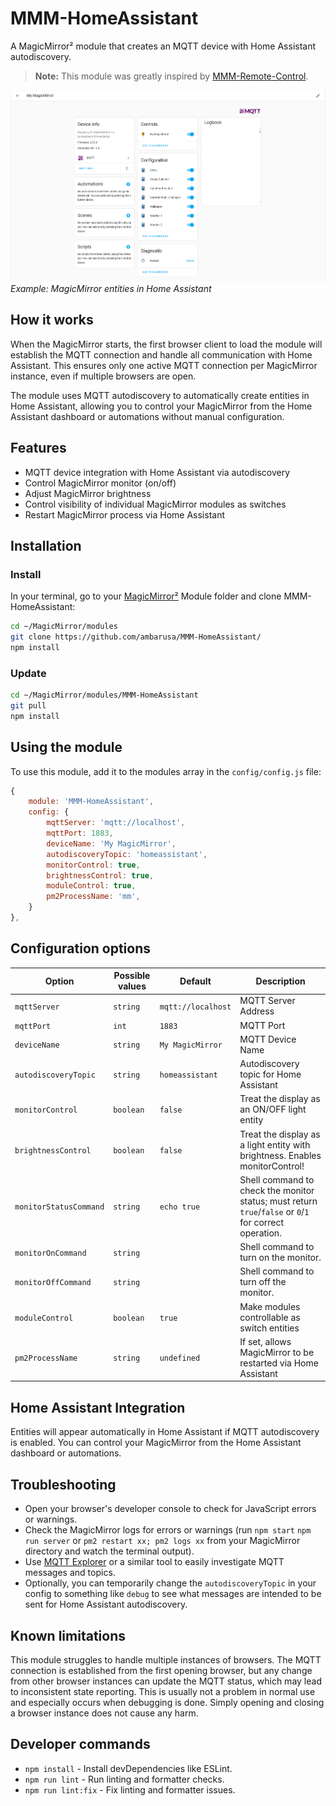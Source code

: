 # MMM-HomeAssistant
A MagicMirror² module that creates an MQTT device with Home Assistant autodiscovery.

> **Note:** This module was greatly inspired by [MMM-Remote-Control](https://github.com/Jopyth/MMM-Remote-Control).

![Example of MMM-HomeAssistant](./example_MMM-HomeAsisstant.png)
*Example: MagicMirror entities in Home Assistant*

## How it works

When the MagicMirror starts, the first browser client to load the module will establish the MQTT connection and handle all communication with Home Assistant. This ensures only one active MQTT connection per MagicMirror instance, even if multiple browsers are open.

The module uses MQTT autodiscovery to automatically create entities in Home Assistant, allowing you to control your MagicMirror from the Home Assistant dashboard or automations without manual configuration.

## Features

- MQTT device integration with Home Assistant via autodiscovery
- Control MagicMirror monitor (on/off)
- Adjust MagicMirror brightness
- Control visibility of individual MagicMirror modules as switches
- Restart MagicMirror process via Home Assistant

## Installation

### Install

In your terminal, go to your [MagicMirror²][mm] Module folder and clone MMM-HomeAssistant:

```bash
cd ~/MagicMirror/modules
git clone https://github.com/ambarusa/MMM-HomeAssistant/
npm install
```

### Update

```bash
cd ~/MagicMirror/modules/MMM-HomeAssistant
git pull
npm install
```

## Using the module

To use this module, add it to the modules array in the `config/config.js` file:

```js
{
    module: 'MMM-HomeAssistant',
    config: {
        mqttServer: 'mqtt://localhost',
        mqttPort: 1883,
        deviceName: 'My MagicMirror',
        autodiscoveryTopic: 'homeassistant',
        monitorControl: true,
        brightnessControl: true,
        moduleControl: true,
        pm2ProcessName: 'mm',
    }
},
```

## Configuration options

| Option                | Possible values | Default           | Description                                                                                                         |
|-----------------------|----------------|--------------------|---------------------------------------------------------------------------------------------------------------------|
| `mqttServer`          | `string`       | `mqtt://localhost` | MQTT Server Address                                                                                                 |
| `mqttPort`            | `int`          | `1883`             | MQTT Port                                                                                                           |
| `deviceName`          | `string`       | `My MagicMirror`   | MQTT Device Name                                                                                                    |
| `autodiscoveryTopic`  | `string`       | `homeassistant`    | Autodiscovery topic for Home Assistant                                                                              |
| `monitorControl`      | `boolean`      | `false`            | Treat the display as an ON/OFF light entity                                                                         |
| `brightnessControl`   | `boolean`      | `false`            | Treat the display as a light entity with brightness. Enables monitorControl!                                        |
| `monitorStatusCommand`| `string`       | `echo true`        | Shell command to check the monitor status; must return `true`/`false` or `0`/`1` for correct operation.             |
| `monitorOnCommand`    | `string`       |                    | Shell command to turn on the monitor.                                                                               |
| `monitorOffCommand`   | `string`       |                    | Shell command to turn off the monitor.                                                                              |
| `moduleControl`       | `boolean`      | `true`             | Make modules controllable as switch entities                                                                        |
| `pm2ProcessName`      | `string`       | `undefined`        | If set, allows MagicMirror to be restarted via Home Assistant                                                       |

## Home Assistant Integration

Entities will appear automatically in Home Assistant if MQTT autodiscovery is enabled. You can control your MagicMirror from the Home Assistant dashboard or automations.

## Troubleshooting

- Open your browser's developer console to check for JavaScript errors or warnings.
- Check the MagicMirror logs for errors or warnings (run `npm start` `npm run server` or `pm2 restart xx; pm2 logs xx` from your MagicMirror directory and watch the terminal output).
- Use [MQTT Explorer](https://mqtt-explorer.com/) or a similar tool to easily investigate MQTT messages and topics.
- Optionally, you can temporarily change the `autodiscoveryTopic` in your config to something like `debug` to see what messages are intended to be sent for Home Assistant autodiscovery.


## Known limitations

This module struggles to handle multiple instances of browsers. The MQTT connection is established from the first opening browser, but any change from other browser instances can update the MQTT status, which may lead to inconsistent state reporting. This is usually not a problem in normal use and especially occurs when debugging is done. Simply opening and closing a browser instance does not cause any harm.


## Developer commands

- `npm install` - Install devDependencies like ESLint.
- `npm run lint` - Run linting and formatter checks.
- `npm run lint:fix` - Fix linting and formatter issues.

[mm]: https://github.com/MagicMirrorOrg/MagicMirror
